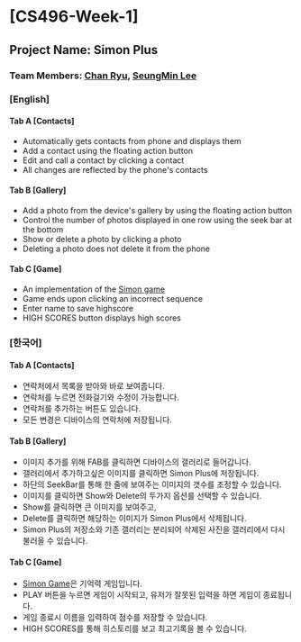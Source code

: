 # [CS496-Week-1]
## Project Name: Simon Plus
### Team Members: [Chan Ryu](https://github.com/chandescartes), [SeungMin Lee](https://github.com/iamlsm97)

### [English]

#### Tab A [Contacts]
- Automatically gets contacts from phone and displays them
- Add a contact using the floating action button
- Edit and call a contact by clicking a contact
- All changes are reflected by the phone's contacts

#### Tab B [Gallery]
- Add a photo from the device's gallery by using the floating action button
- Control the number of photos displayed in one row using the seek bar at the bottom
- Show or delete a photo by clicking a photo
- Deleting a photo does not delete it from the phone

#### Tab C [Game]
- An implementation of the [Simon game](https://www.hasbro.com/common/instruct/Simon.PDF)
- Game ends upon clicking an incorrect sequence
- Enter name to save highscore
- HIGH SCORES button displays high scores

### [한국어]

#### Tab A [Contacts]
- 연락처에서 목록을 받아와 바로 보여줍니다.
- 연락처를 누르면 전화걸기와 수정이 가능합니다.
- 연락처를 추가하는 버튼도 있습니다.
- 모든 변경은 디바이스의 연락처에 저장됩니다.

#### Tab B [Gallery]
- 이미지 추가를 위해 FAB를 클릭하면 디바이스의 갤러리로 들어갑니다.
- 갤러리에서 추가하고싶은 이미지를 클릭하면 Simon Plus에 저장됩니다.
- 하단의 SeekBar를 통해 한 줄에 보여주는 이미지의 갯수를 조정할 수 있습니다.
- 이미지를 클릭하면 Show와 Delete의 두가지 옵션를 선택할 수 있습니다.
- Show를 클릭하면 큰 이미지를 보여주고,
- Delete를 클릭하면 해당하는 이미지가 Simon Plus에서 삭제됩니다.
- Simon Plus의 저장소와 기존 갤러리는 분리되어 삭제된 사진을 갤러리에서 다시 불러올 수 있습니다.

#### Tab C [Game]
- [Simon Game](https://www.hasbro.com/common/instruct/Simon.PDF)은 기억력 게임입니다.
- PLAY 버튼을 누르면 게임이 시작되고, 유저가 잘못된 입력을 하면 게임이 종료됩니다.
- 게임 종료시 이름을 입력하여 점수를 저장할 수 있습니다.
- HIGH SCORES를 통해 히스토리를 보고 최고기록을 볼 수 있습니다.
